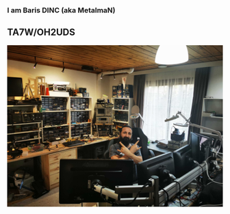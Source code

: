 ### I am Baris DINC (aka MetalmaN) 
## TA7W/OH2UDS
<IMG SRC=https://github.com/barisdinc/barisdinc/raw/master/IMG_20200326_103717.jpg>
  
